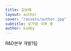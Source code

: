 ```yaml
---
title: 김보예
layout: author
cover: "/assets/author.jpg"
subtitle: 낯가림 극복 중
author: kimby
---
```


R&D본부 개발1팀